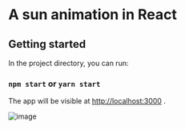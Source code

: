 # A sun animation in React

## Getting started

In the project directory, you can run:

### `npm start` or `yarn start`

The app will be visible at [http://localhost:3000](http://localhost:3000) .

![image](https://github.com/Veknull/react-sun-animation/assets/155902186/5fdf1968-6aed-4c9e-99a7-2977f85d1c1e)
